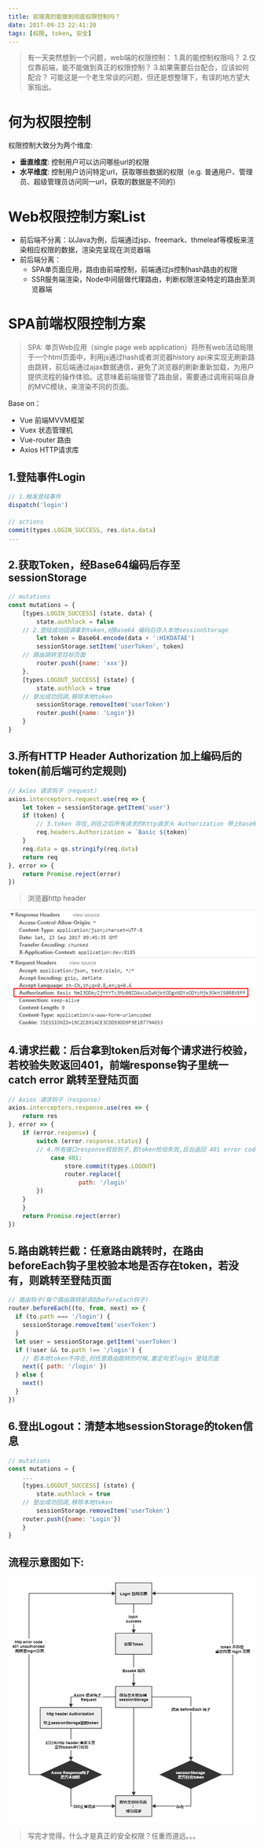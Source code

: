 ```yaml
---
title: 前端真的能做到彻底权限控制吗？
date: 2017-09-23 22:41:20
tags: [权限, token, 安全]
---
```


> 有一天突然想到一个问题，web端的权限控制：
1.真的能控制权限吗？
2.仅仅靠前端，能不能做到真正的权限控制？
3.如果需要后台配合，应该如何配合？
可能这是一个老生常谈的问题，但还是想整理下，有误的地方望大家指出。

<!--more-->

# 何为权限控制


权限控制大致分为两个维度:

 - **垂直维度**: 控制用户可以访问哪些url的权限
 - **水平维度**: 控制用户访问特定url，获取哪些数据的权限（e.g. 普通用户、管理员、超级管理员访问同一url，获取的数据是不同的）

# Web权限控制方案List


- 前后端不分离：以Java为例，后端通过jsp、freemark、thmeleaf等模板来渲染相应权限的数据，渲染完呈现在浏览器端
- 前后端分离：
    - SPA单页面应用，路由由前端控制，前端通过js控制hash路由的权限
    - SSR服务端渲染，Node中间层做代理路由，判断权限渲染特定的路由至浏览器端

# SPA前端权限控制方案


> SPA: 单页Web应用（single page web application）将所有web活动局限于一个html页面中，利用js通过hash或者浏览器history api来实现无刷新路由跳转，前后端通过ajax数据通信，避免了浏览器的刷新重新加载，为用户提供流程的操作体验。这意味着前端接管了路由层，需要通过调用前端自身的MVC模块，来渲染不同的页面。

Base on：
- Vue 前端MVVM框架
- Vuex 状态管理机
- Vue-router 路由
- Axios HTTP请求库

## 1.登陆事件Login

```javascript
// 1.触发登陆事件
dispatch('login')
 
// actions
commit(types.LOGIN_SUCCESS, res.data.data)
...
```

## 2.获取Token，经Base64编码后存至sessionStorage

```javascript
// mutations
const mutations = {
    [types.LOGIN_SUCCESS] (state, data) {
        state.authlock = false
	// 2.登陆成功回调拿到token,经Base64 编码后存入本地sessionStorage
        let token = Base64.encode(data + ':HIKDATAE')
        sessionStorage.setItem('userToken', token)
	// 路由跳转至目标页面
        router.push({name: 'xxx'})
    },
    [types.LOGOUT_SUCCESS] (state) {
        state.authlock = true
	// 登出成功回调,移除本地token
        sessionStorage.removeItem('userToken')
		router.push({name: 'Login'})
    }
}
```
## 3.所有HTTP Header Authorization 加上编码后的token(前后端可约定规则)

```javascript
// Axios 请求钩子（request）
axios.interceptors.request.use(req => {
    let token = sessionStorage.getItem('user')     
    if (token) { 		
        // 3.token 存在,则在之后所有请求的http请求头 Authorization 带上base64编码后的token,后台拿到token后进行验证权限         
        req.headers.Authorization = `Basic ${token}`     
    }
    req.data = qs.stringify(req.data)     
    return req 
}, error => {
    return Promise.reject(error) 
})
```
> 浏览器http header

![FEAuths](https://github.com/palmerye/pictureBed/raw/master/httpau.png)


## 4.请求拦截：后台拿到token后对每个请求进行校验，若校验失败返回401，前端response钩子里统一catch error 跳转至登陆页面

```javascript
// Axios 请求钩子（response）
axios.interceptors.response.use(res => {
    return res
}, error => {
	if (error.response) {
        switch (error.response.status) {
		// 4.所有接口response校验钩子,若token检验失败,后台返回 401 error code, 清除token信息并跳转到登录页面
        	case 401:
            	store.commit(types.LOGOUT)
            	router.replace({
            		path: '/login'
		})
	}
    }
    return Promise.reject(error)
})
```

## 5.路由跳转拦截：任意路由跳转时，在路由beforeEach钩子里校验本地是否存在token，若没有，则跳转至登陆页面

```javascript
// 路由钩子(每个路由跳转前调起beforeEach钩子)
router.beforeEach((to, from, next) => {
  if (to.path === '/login') {
    sessionStorage.removeItem('userToken')
  }
  let user = sessionStorage.getItem('userToken')
  if (!user && to.path !== '/login') {
	// 若本地token不存在,则任意路由跳转的时候,重定向至login 登陆页面
    next({ path: '/login' })
  } else {
    next()
  }
})
```

## 6.登出Logout：清楚本地sessionStorage的token信息
```javascript
// mutations
const mutations = {
	...
    [types.LOGOUT_SUCCESS] (state) {
        state.authlock = true
	// 登出成功回调,移除本地token
        sessionStorage.removeItem('userToken')
	router.push({name: 'Login'})
    }
}
```

## 流程示意图如下:

![FEAuth](https://github.com/palmerye/pictureBed/raw/master/FEAuth_yepanmeng.png)

> 写完才觉得，什么才是真正的安全权限？任重而道远。。。
